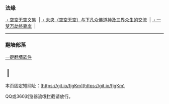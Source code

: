### 法缘

[・空空无空文集](https://github.com/lanna2019/lanna2019.github.io/issues/65#issue-454113136) &nbsp;|
[・未央（空空无空）与下凡众佛道神及三界众生的交流](https://github.com/lanna2019/lanna2019.github.io/issues/64#issue-454107840) &nbsp;|
[・一梦万劫终靠岸](https://github.com/lanna2019/lanna2019.github.io/issues/91#issue-454726509) &nbsp;|

-----------------------------------------------------------
### 翻墙部落

[一键翻墙软件](https://github.com/dfh1/fq) 

&nbsp;|&nbsp; 
-----------------------------------------------------------

本页固定短网址：[https://git.io/fjgKm](https://git.io/fjgKm)

QQ或360浏览器流氓拦截请放行。
